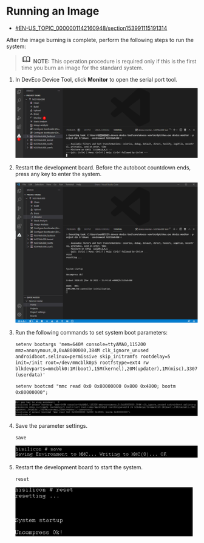 # Running an Image<a name="EN-US_TOPIC_0000001142160948"></a>

-   [\#EN-US\_TOPIC\_0000001142160948/section153991115191314](#section153991115191314)

After the image burning is complete, perform the following steps to run the system:

>![](../public_sys-resources/icon-note.gif) **NOTE:** 
>This operation procedure is required only if this is the first time you burn an image for the standard system.

1.  In DevEco Device Tool, click  **Monitor**  to open the serial port tool.

    ![](figure/open-the-serial-port-tool.png)

2.  Restart the development board. Before the autoboot countdown ends, press any key to enter the system.

    ![](figure/press-any-key-to-enter-the-system.gif)

3.  Run the following commands to set system boot parameters:

    ```
    setenv bootargs 'mem=640M console=ttyAMA0,115200 mmz=anonymous,0,0xA8000000,384M clk_ignore_unused androidboot.selinux=permissive skip_initramfs rootdelay=5 init=/init root=/dev/mmcblk0p5 rootfstype=ext4 rw blkdevparts=mmcblk0:1M(boot),15M(kernel),20M(updater),1M(misc),3307M(system),256M(vendor),-(userdata)'
    ```

    ```
    setenv bootcmd "mmc read 0x0 0x80000000 0x800 0x4800; bootm 0x80000000";
    ```

    ![](figure/start.png)

4.  Save the parameter settings.

    ```
    save
    ```

    ![](figure/save-the-parameter-settings.png)

5.  Restart the development board to start the system.

    ```
    reset
    ```

    ![](figure/start-the-system.png)


